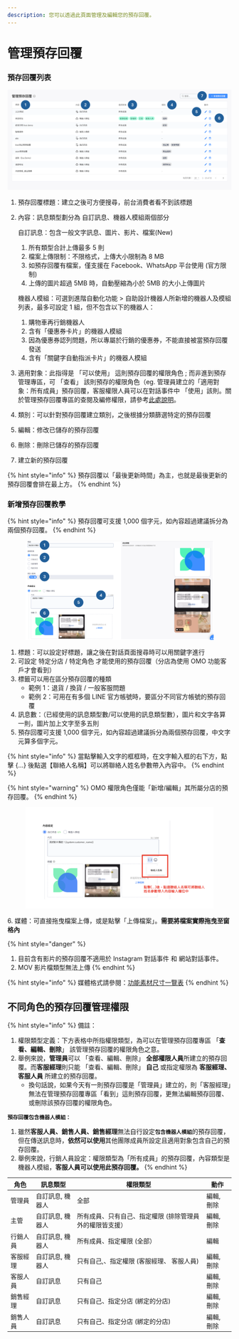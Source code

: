 ```yaml
---
description: 您可以透過此頁面管理及編輯您的預存回覆。
---
```


# 管理預存回覆

### 預存回覆列表

![](../../.gitbook/assets/預存回覆.png)

1. 預存回覆標題：建立之後可方便搜尋，前台消費者看不到該標題
2.  內容：訊息類型劃分為 自訂訊息、機器人模組兩個部分

    自訂訊息：包含一般文字訊息、圖片、影片、檔案(New)

    1. 所有類型合計上傳最多 5 則
    2. 檔案上傳限制：不限格式，上傳大小限制為 8 MB
    3. 如預存回覆有檔案，僅支援在 Facebook、ＷhatsApp 平台使用 (官方限制)
    4. 上傳的圖片超過 5MB 時，自動壓縮為小於 5MB 的大小上傳圖片

    機器人模組：可選到進階自動化功能 > 自助設計機器人所新增的機器人及模組列表，最多可設定 1 組，但不包含以下的機器人：

    1. 購物車再行銷機器人
    2. 含有「優惠券卡片」的機器人模組
    3. 因為優惠券認列問題，所以專屬於行銷的優惠券，不能直接被當預存回覆發送
    4. 含有「關鍵字自動指派卡片」的機器人模組
3. 適用對象：此指得是 「可以使用」 這則預存回覆的權限角色 ; 而非進到預存管理專區，可 「查看」 該則預存的權限角色（eg. 管理員建立的「適用對象：所有成員」預存回覆，客服權限人員可以在對話事件中 「使用」該則。關於管理預存回覆專區的查閱及編修權限，請參考[此處說明](guan-li-yu-cun-hui-fu.md#bu-tong-jue-se-de-yu-cun-hui-fu-guan-li-quan-xian)。
4. 類別：可以針對預存回覆建立類別，之後根據分類篩選特定的預存回覆
5. 編輯：修改已儲存的預存回覆
6. 刪除：刪除已儲存的預存回覆
7. 建立新的預存回覆

{% hint style="info" %}
預存回覆以「最後更新時間」為主，也就是最後更新的預存回覆會排在最上方。
{% endhint %}

### 新增預存回覆教學

{% hint style="info" %}
預存回覆可支援 1,000 個字元，如內容超過建議拆分為兩個預存回覆。
{% endhint %}

<figure><img src="../../.gitbook/assets/預存回覆媒體畫面 (1).png" alt=""><figcaption></figcaption></figure>

1. 標題：可以設定好標題，讓之後在對話頁面搜尋時可以用關鍵字進行
2. 可設定 特定分店 / 特定角色 才能使用的預存回覆（分店為使用 OMO 功能客戶才會看到）
3. 標籤可以用在區分預存回覆的種類
   * &#x20;範例 1：退貨 / 換貨 / 一般客服問題
   * 範例 2：可用在有多個 LINE 官方帳號時，要區分不同官方帳號的預存回覆
4. 訊息數：（已經使用的訊息類型數/可以使用的訊息類型數），圖片和文字各算一則，圖片加上文字至多五則
5. 預存回覆可支援 1,000 個字元，如內容超過建議拆分為兩個預存回覆，中文字元算多個字元。

{% hint style="info" %}
當點擊輸入文字的框框時，在文字輸入框的右下方，點擊 {...} 後點選【聯絡人名稱】可以將聯絡人姓名參數帶入內容中。
{% endhint %}

{% hint style="warning" %}
OMO 權限角色僅能「新增/編輯」其所屬分店的預存回覆。
{% endhint %}

<figure><img src="../../.gitbook/assets/截圖 2024-11-21 晚上7.01.48.png" alt=""><figcaption></figcaption></figure>

&#x20; 6\.   媒體：可直接拖曳檔案上傳，或是點擊「上傳檔案」。**需要將檔案實際拖曳至窗格內**

{% hint style="danger" %}
1. 目前含有影片的預存回覆不適用於 Instagram 對話事件 和 網站對話事件。
2. MOV 影片檔類型無法上傳
{% endhint %}

{% hint style="info" %}
媒體格式請參閱：[功能素材尺寸一覽表](https://docs.omnichat.ai/features/gong-neng-su-cai-chi-cun-yi-lan-biao)
{% endhint %}

###

## **不同角色的預存回覆管理權限**

{% hint style="info" %}
備註：

1. 權限類型定義：下方表格中所指權限類型，為可以在管理預存回覆專區 「**查看、編輯、刪除**」 該管理預存回覆的權限角色之意。
2. 舉例來說，**管理員**可以 「查看、編輯、刪除」 **全部權限人員**所建立的預存回覆。而**客服經理**則只能 「查看、編輯、刪除」  **自己** 或指定權限為 **客服經理、 客服人員** 所建立的預存回覆。
   * 換句話說，如果今天有一則預存回覆是「管理員」建立的，則「客服經理」無法在管理預存回覆專區「看到」這則預存回覆，更無法編輯預存回覆、或刪除該預存回覆的權限角色。

**`預存回覆包含機器人模組：`**

1. 雖然**客服人員、銷售人員、銷售經理**無法自行設&#x5B9A;**`包含機器人模組`**&#x7684;預存回覆，但在傳送訊息時，**依然可以使用**其他團隊成員所設定且適用對象包含自己的預存回覆。
2. 舉例來說，行銷人員設定：權限類型為「所有成員」的預存回覆，內容類型是機器人模組，**客服人員可以使用此預存回覆。**
{% endhint %}

| 角色   | 訊息類型      | 權限類型                          | 動作     |
| ---- | --------- | ----------------------------- | ------ |
| 管理員  | 自訂訊息, 機器人 | 全部                            | 編輯, 刪除 |
| 主管   | 自訂訊息, 機器人 | 所有成員、只有自己、指定權限 (排除管理員外的權限皆支援） | 編輯, 刪除 |
| 行銷人員 | 自訂訊息, 機器人 | 所有成員、指定權限 (全部）                | 編輯     |
| 客服經理 | 自訂訊息, 機器人 | 只有自己,、指定權限 (客服經理、 客服人員)       | 編輯, 刪除 |
| 客服人員 | 自訂訊息      | 只有自己                          | 編輯, 刪除 |
| 銷售經理 | 自訂訊息      | 只有自己、指定分店 (綁定的分店)             | 編輯, 刪除 |
| 銷售人員 | 自訂訊息      | 只有自己、指定分店 (綁定的分店)             | 編輯, 刪除 |
